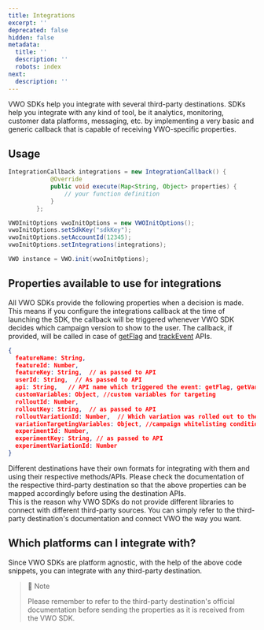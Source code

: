 ```yaml
---
title: Integrations
excerpt: ''
deprecated: false
hidden: false
metadata:
  title: ''
  description: ''
  robots: index
next:
  description: ''
---
```

VWO SDKs help you integrate with several third-party destinations. SDKs help you integrate with any kind of tool, be it analytics, monitoring, customer data platforms, messaging, etc. by implementing a very basic and generic callback that is capable of receiving VWO-specific properties.

## Usage

```java
IntegrationCallback integrations = new IntegrationCallback() {
            @Override
            public void execute(Map<String, Object> properties) {
                // your function definition 
            }
        };

VWOInitOptions vwoInitOptions = new VWOInitOptions();
vwoInitOptions.setSdkKey("sdkKey");
vwoInitOptions.setAccountId(12345);
vwoInitOptions.setIntegrations(integrations);

VWO instance = VWO.init(vwoInitOptions);
```

## Properties available to use for integrations

All VWO SDKs provide the following properties when a decision is made. This means if you configure the integrations callback at the time of launching the SDK, the callback will be triggered whenever VWO SDK decides which campaign version to show to the user. The callback, if provided, will be called in case of [getFlag](https://developers.vwo.com/v2/docs/fme-java-flags) and [trackEvent](https://developers.vwo.com/v2/docs/fme-java-metrics) APIs.

```json
{
  featureName: String,
  featureId: Number,
  featureKey: String,  // as passed to API
  userId: String,  // As passed to API
  api: String,   // API name which triggered the event: getFlag, getVariable, trackMetric
  customVariables: Object, //custom variables for targeting
  rolloutId: Number,
  rolloutKey: String,  // as passed to API
  rolloutVariationId: Number,  // Which variation was rolled out to the current user
  variationTargetingVariables: Object, //campaign whitelisting conditions
  experimentId: Number,
  experimentKey: String, // as passed to API
  experimentVariationId: Number
}
```

Different destinations have their own formats for integrating with them and using their respective methods/APIs. Please check the documentation of the respective third-party destination so that the above properties can be mapped accordingly before using the destination APIs.\
This is the reason why VWO SDKs do not provide different libraries to connect with different third-party sources. You can simply refer to the third-party destination's documentation and connect VWO the way you want.

## Which platforms can I integrate with?

Since VWO SDKs are platform agnostic, with the help of the above code snippets, you can integrate with any third-party destination.

> 📘 Note
>
> Please remember to refer to the third-party destination's official documentation before sending the properties as it is received from the VWO SDK.